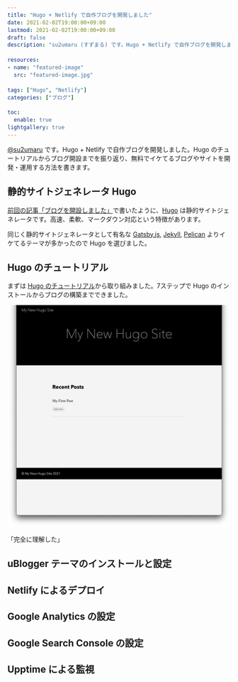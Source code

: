 ```yaml
---
title: "Hugo + Netlify で自作ブログを開発しました"
date: 2021-02-02T19:00:00+09:00
lastmod: 2021-02-02T19:00:00+09:00
draft: false
description: "su2umaru (すずまる) です。Hugo + Netlify で自作ブログを開発しました。Hugo のチュートリアルからブログ開設までを振り返り、無料でイケてるブログやサイトを開発・運用する方法を書きます。"

resources:
- name: "featured-image"
  src: "featured-image.jpg"

tags: ["Hugo", "Netlify"]
categories: ["ブログ"]

toc:
  enable: true
lightgallery: true
---
```


[@su2umaru](https://twitter.com/su2umaru) です。Hugo + Netlify で自作ブログを開発しました。Hugo のチュートリアルからブログ開設までを振り返り、無料でイケてるブログやサイトを開発・運用する方法を書きます。

<!--more-->

## 静的サイトジェネレータ Hugo

[前回の記事「ブログを開設しました」](https://su2umarathon.netlify.app/first-post/)で書いたように、[Hugo](https://gohugo.io/) は静的サイトジェネレータです。高速、柔軟、マークダウン対応という特徴があります。

同じく静的サイトジェネレータとして有名な [Gatsby.js](https://www.gatsbyjs.com/), [Jekyll](http://jekyllrb-ja.github.io/), [Pelican](https://docs.getpelican.com/en/latest/) よりイケてるテーマが多かったので Hugo を選びました。

## Hugo のチュートリアル

まずは [Hugo のチュートリアル](https://gohugo.io/getting-started/quick-start/)から取り組みました。7ステップで Hugo のインストールからブログの構築までできました。

![チュートリアルで構築したブログ](hugo-tutorial.png)

「完全に理解した」

## uBlogger テーマのインストールと設定

## Netlify によるデプロイ

## Google Analytics の設定

## Google Search Console の設定

## Upptime による監視